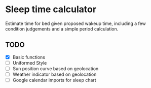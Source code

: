 # Sleep time calculator

Estimate time for bed given proposed wakeup time, including a few condition judgements and a simple period calculation.

## TODO

- [x] Basic functions
- [ ] Uniformed Style 
- [ ] Sun position curve based on geolocation
- [ ] Weather indicator based on geolocation
- [ ] Google calendar imports for sleep chart